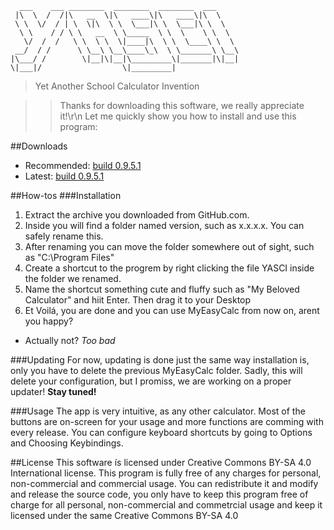 ```
﻿  ___    ___ ________  ________  ________  ___     
 |\  \  /  /|\   __  \|\   ____\|\   ____\|\  \    
 \ \  \/  / | \  \|\  \ \  \___|\ \  \___|\ \  \   
  \ \    / / \ \   __  \ \_____  \ \  \    \ \  \  
   \/  /  /   \ \  \ \  \|____|\  \ \  \____\ \  \ 
 __/  / /      \ \__\ \__\____\_\  \ \_______\ \__\
|\___/ /        \|__|\|__|\_________\|_______|\|__|
\|___|/                  \|_________| 
```
>Yet Another School Calculator Invention

>>Thanks for downloading this software, we really appreciate it!\r\n
>>Let me quickly show you how to install and use this program:

##Downloads
- Recommended: [build 0.9.5.1](https://github.com/krejcar25/YASCI/releases/tag/0.9.5.1)
- Latest: [build 0.9.5.1](https://github.com/krejcar25/YASCI/releases/tag/0.9.5.1)


##How-tos
###Installation
1. Extract the archive you downloaded from GitHub.com.
2. Inside you will find a folder named version, such as x.x.x.x. You can safely rename this.
3. After renaming you can move the folder somewhere out of sight, such as "C:\Program Files\"
4. Create a shortcut to the progrem by right clicking the file YASCI inside the folder we renamed.
5. Name the shortcut something cute and fluffy such as "My Beloved Calculator" and hiit Enter. Then drag it to your Desktop
6. Et Voilá, you are done and you can use MyEasyCalc from now on, arent you happy?
 - Actually not? *Too bad*

###Updating
For now, updating is done just the same way installation is, only you have to delete the previous MyEasyCalc folder.
Sadly, this will delete your configuration, but I promiss, we are working on a proper updater! **Stay tuned!**

###Usage
The app is very intuitive, as any other calculator. Most of the buttons are on-screen for your usage and more functions are comming with every
release. You can configure keyboard shortcuts by going to Options and Choosing Keybindings.

##License
This software ís licensed under Creative Commons BY-SA 4.0 International license.
This program is fully free of any charges for personal, non-commercial and commercial usage. You can redistribute it and modify and release the source code,
you only have to keep this program free of charge for all personal, non-commercial and commetrcial usage and keep it licensed under the same Creative Commons BY-SA 4.0
